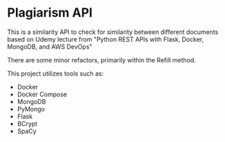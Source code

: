 # Plagiarism API
This is a similarity API to check for similarity between different documents based on Udemy lecture from "Python REST APIs with Flask, Docker, MongoDB, and AWS DevOps"

There are some minor refactors, primarily within the Refill method. 

This project utilizes tools such as:
* Docker
* Docker Compose
* MongoDB
* PyMongo
* Flask 
* BCrypt
* SpaCy 

